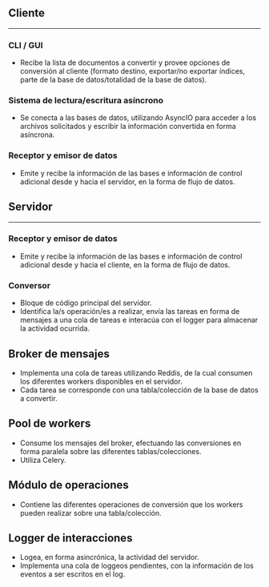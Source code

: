 ## Cliente

***

### CLI / GUI
+ Recibe la lista de documentos a convertir y provee opciones de conversión al cliente (formato destino, exportar/no exportar índices, parte de la base de datos/totalidad de la base de datos).

### Sistema de lectura/escritura asíncrono
+ Se conecta a las bases de datos, utilizando AsyncIO para acceder a los archivos solicitados y escribir la información convertida en forma asíncrona.

### Receptor y emisor de datos
+ Emite y recibe la información de las bases e información de control adicional desde y hacia el servidor, en la forma de flujo de datos.

## Servidor

***

### Receptor y emisor de datos
+ Emite y recibe la información de las bases e información de control adicional desde y hacia el cliente, en la forma de flujo de datos.

### Conversor
+ Bloque de código principal del servidor.
+ Identifica la/s operación/es a realizar, envía las tareas en forma de mensajes a una cola de tareas e interacúa con el logger para almacenar la actividad ocurrida.

## Broker de mensajes
+ Implementa una cola de tareas utilizando Reddis, de la cual consumen los diferentes workers disponibles en el servidor.
+ Cada tarea se corresponde con una tabla/colección de la base de datos a convertir.

## Pool de workers
+ Consume los mensajes del broker, efectuando las conversiones en forma paralela sobre las diferentes tablas/colecciones.
+ Utiliza Celery.

## Módulo de operaciones
+ Contiene las diferentes operaciones de conversión que los workers pueden realizar sobre una tabla/colección.

## Logger de interacciones
+ Logea, en forma asincrónica, la actividad del servidor.
+ Implementa una cola de loggeos pendientes, con la información de los eventos a ser escritos en el log.